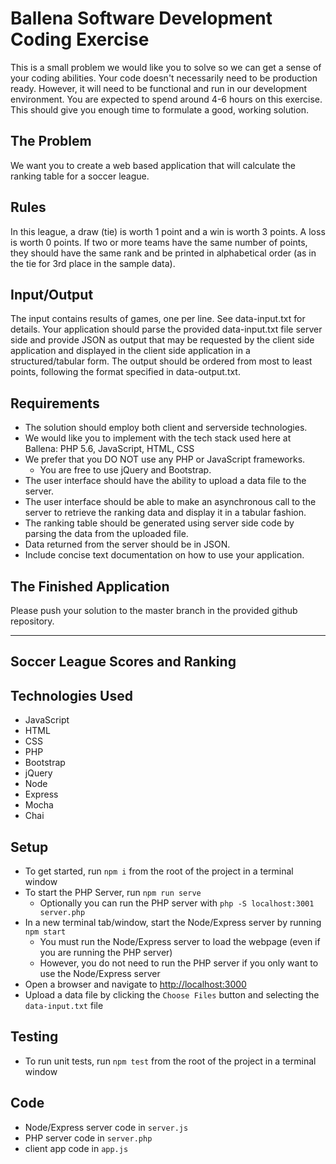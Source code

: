 # Ballena Software Development Coding Exercise

This is a small problem we would like you to solve so we can get a sense of your coding abilities. Your code doesn't necessarily need to be production ready. However, it will need to be functional and run in our development environment. You are expected to spend around 4-6 hours on this exercise. This should give you enough time to formulate a good, working solution.

## The Problem
We want you to create a web based application that will calculate the ranking table for a soccer league.

## Rules
In this league, a draw (tie) is worth 1 point and a win is worth 3 points. A loss is worth 0 points. If two or more teams have the same number of points, they should have the same rank and be printed in alphabetical order (as in the tie for 3rd place in the sample data).
## Input/Output
The input contains results of games, one per line. See data-input.txt for details. Your application should parse the provided data-input.txt file server side and provide JSON as output that may be requested by the client side application and displayed in the client side application in a structured/tabular form. The output should be ordered from most to least points, following the format specified in data-output.txt.

## Requirements
* The solution should employ both client and serverside technologies.
* We would like you to implement with the tech stack used here at Ballena: PHP 5.6, JavaScript, HTML, CSS
* We prefer that you DO NOT use any PHP or JavaScript frameworks.
    * You are free to use jQuery and Bootstrap.
* The user interface should have the ability to upload a data file to the server.
* The user interface should be able to make an asynchronous call to the server to retrieve the ranking data and display it in a tabular fashion.
* The ranking table should be generated using server side code by parsing the data from the uploaded file.
* Data returned from the server should be in JSON.
* Include concise text documentation on how to use your application.

## The Finished Application
Please push your solution to the master branch in the provided github repository.

---
## Soccer League Scores and Ranking  

## Technologies Used  
* JavaScript
* HTML
* CSS
* PHP
* Bootstrap
* jQuery
* Node
* Express
* Mocha
* Chai

## Setup
* To get started, run `npm i` from the root of the project in a terminal window
* To start the PHP Server, run `npm run serve`
    * Optionally you can run the PHP server with `php -S localhost:3001 server.php`
* In a new terminal tab/window, start the Node/Express server by running `npm start`
    * You must run the Node/Express server to load the webpage (even if you are running the PHP server)
    * However, you do not need to run the PHP server if you only want to use the Node/Express server
* Open a browser and navigate to [http://localhost:3000](http://localhost:3000)
* Upload a data file by clicking the `Choose Files` button and selecting the `data-input.txt` file

## Testing
* To run unit tests, run `npm test` from the root of the project in a terminal window

## Code
* Node/Express server code in `server.js`
* PHP server code in `server.php`
* client app code in `app.js`
